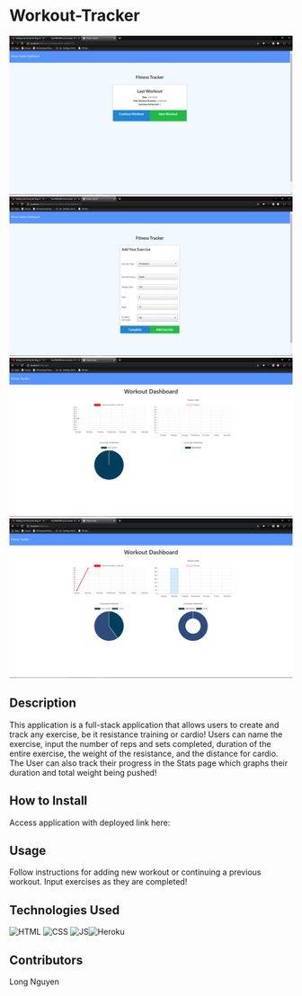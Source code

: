 # Workout-Tracker
![SC1](/assets/wt1.png)
![SC2](/assets/wt2.png)
![SC3](/assets/wt3.png)
![SC4](/assets/wt4.png)

## Description
This application is a full-stack application that allows users to create and track any exercise, be it resistance training or cardio! Users can name the exercise, input the number of reps and sets completed, duration of the entire exercise, the weight of the resistance, and the distance for cardio. The User can also track their progress in the Stats page which graphs their duration and total weight being pushed!

## How to Install
Access application with deployed link here: 

## Usage
Follow instructions for adding new workout or continuing a previous workout. Input exercises as they are completed!

## Technologies Used
![HTML](https://img.shields.io/badge/Language-HTML5-orange) ![CSS](https://img.shields.io/badge/Language-CSS-blue) ![JS](https://img.shields.io/badge/Language-JavaScript-yellow)![Heroku](https://img.shields.io/badge/Deployed-Heroku-purple)


## Contributors
Long Nguyen


